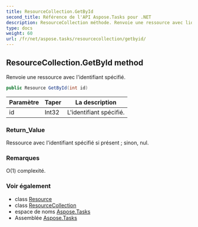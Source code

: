 ```yaml
---
title: ResourceCollection.GetById
second_title: Référence de l'API Aspose.Tasks pour .NET
description: ResourceCollection méthode. Renvoie une ressource avec lidentifiant spécifié.
type: docs
weight: 60
url: /fr/net/aspose.tasks/resourcecollection/getbyid/
---
```

## ResourceCollection.GetById method

Renvoie une ressource avec l'identifiant spécifié.

```csharp
public Resource GetById(int id)
```

| Paramètre | Taper | La description |
| --- | --- | --- |
| id | Int32 | L'identifiant spécifié. |

### Return_Value

Ressource avec l'identifiant spécifié si présent ; sinon, nul.

### Remarques

O(1) complexité.

### Voir également

* class [Resource](../../resource/)
* class [ResourceCollection](../)
* espace de noms [Aspose.Tasks](../../resourcecollection/)
* Assemblée [Aspose.Tasks](../../../)


